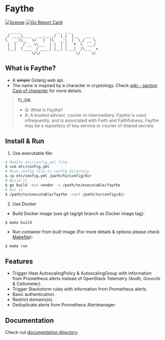 # Faythe

[![license](https://img.shields.io/badge/license-Apache%20v2.0-blue.svg)](LICENSE) [![Go Report Card](https://goreportcard.com/badge/github.com/ntk148v/faythe)](https://goreportcard.com/report/github.com/ntk148v/faythe)
```
  _____                __  .__            
_/ ____\____  ___.__._/  |_|  |__   ____  
\   __\\__  \<   |  |\   __\  |  \_/ __ \ 
 |  |   / __ \\___  | |  | |   Y  \  ___/ 
 |__|  (____  / ____| |__| |___|  /\___  >
            \/\/                \/     \/ 
```

## What is Faythe?

* A ~~simple~~ Golang web api.
* The name is inspired by a character in cryptology. Check [wiki - section Cast of character](https://en.wikipedia.org/wiki/Alice_and_Bob) for more details.

> **TL;DR**:
> * Q: What is Faythe?
> * A: A trusted advisor, courier or intermediary. Faythe is used infrequently, and is associated with Faith and Faithfulness. Faythe may be a repository of key service or courier of shared secrets.

## Install & Run

1. Use executable file:

```bash
# Modify etc/config.yml file
$ vim etc/config.yml
# Move config file to config directory
$ cp etc/config.yml /path/to/config/dir
# Build it
$ go build -mod vendor -o /path/to/executable/faythe
# Run it
$ /path/to/executable/faythe -conf /path/to/config/dir
```

2. Use Docker

* Build Docker image (use git tag/git branch as Docker image tag):

```bash
$ make build
```

* Run container from built image (For more details & options please check [Makefile](./Makefile)):

```
$ make run
```

## Features

* Trigger Heat AutoscalingPolicy & AutoscalingGroup with information from Prometheus alerts instead of OpenStack Telemetry (Aodh, Gnocchi & Ceilometer).
* Trigger Stackstorm rules with information from Prometheus alerts.
* Basic authentication.
* Restrict domains(s).
* Deduplicate alerts from Prometheus Alertmanager.

## Documentation

Check out [documentation directory](./docs).
